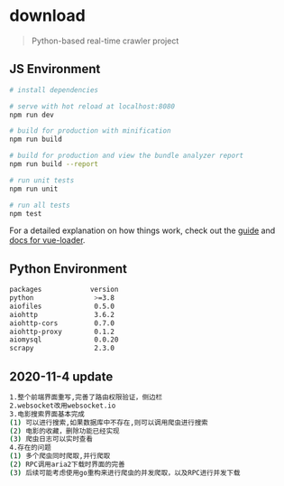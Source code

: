 # download

> Python-based real-time crawler project

## JS Environment

``` bash
# install dependencies

# serve with hot reload at localhost:8080
npm run dev

# build for production with minification
npm run build

# build for production and view the bundle analyzer report
npm run build --report

# run unit tests
npm run unit

# run all tests
npm test
```

For a detailed explanation on how things work, check out the [guide](http://vuejs-templates.github.io/webpack/) and [docs for vue-loader](http://vuejs.github.io/vue-loader).


## Python Environment
```bash
packages            version
python               >=3.8
aiofiles             0.5.0
aiohttp              3.6.2
aiohttp-cors         0.7.0
aiohttp-proxy        0.1.2
aiomysql             0.0.20
scrapy               2.3.0
```

## 2020-11-4 update
```bash
1.整个前端界面重写,完善了路由权限验证，侧边栏
2.websocket改用websocket.io
3.电影搜索界面基本完成
(1) 可以进行搜索,如果数据库中不存在,则可以调用爬虫进行搜索
(2) 电影的收藏，删除功能已经实现
(3) 爬虫日志可以实时查看
4.存在的问题
(1) 多个爬虫同时爬取,并行爬取
(2) RPC调用aria2下载时界面的完善
(3) 后续可能考虑使用go重构来进行爬虫的并发爬取，以及RPC进行并发下载
```
